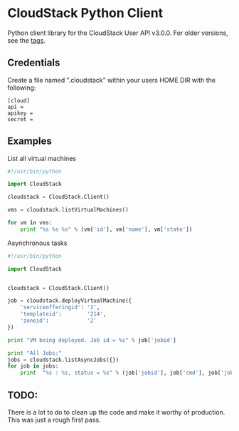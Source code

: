 CloudStack Python Client
========================

Python client library for the CloudStack User API v3.0.0. For older versions,
see the [tags](https://github.com/jasonhancock/cloudstack-python-client/tags).

Credentials
-----------

Create a file named ".cloudstack" within your users HOME DIR with the following:

```
[cloud]
api = 
apikey = 
secret = 
```


Examples
--------

List all virtual machines

```python
#!/usr/bin/python

import CloudStack

cloudstack = CloudStack.Client()

vms = cloudstack.listVirtualMachines()

for vm in vms:
    print "%s %s %s" % (vm['id'], vm['name'], vm['state'])
```


   
Asynchronous tasks

```python
#!/usr/bin/python

import CloudStack


cloudstack = CloudStack.Client()

job = cloudstack.deployVirtualMachine({
    'serviceofferingid': '2',
    'templateid':        '214',
    'zoneid':            '2'
})

print "VM being deployed. Job id = %s" % job['jobid']

print "All Jobs:"
jobs = cloudstack.listAsyncJobs({})
for job in jobs:
    print  "%s : %s, status = %s" % (job['jobid'], job['cmd'], job['jobstatus'])

```

TODO:
-----
There is a lot to do to clean up the code and make it worthy of production. This
was just a rough first pass.
